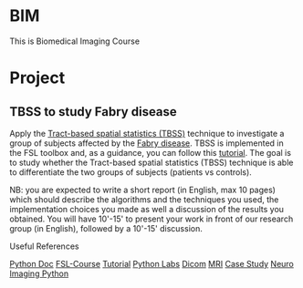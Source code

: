# BIM
This is Biomedical Imaging Course


# Project

## TBSS to study Fabry disease
Apply the [Tract-based spatial statistics (TBSS)](https://www.sciencedirect.com/science/article/abs/pii/S1053811906001388) technique to investigate a group of subjects affected by the [Fabry disease](https://en.wikipedia.org/wiki/Fabry_disease). TBSS is implemented in the FSL toolbox and, as a guidance, you can follow this [tutorial](https://fsl.fmrib.ox.ac.uk/fsl/fslwiki/TBSS/UserGuide).
The goal is to study whether the Tract-based spatial statistics (TBSS) technique is able to differentiate the two groups of subjects (patients vs controls).



NB: you are expected to write a short report (in English, max 10 pages) which should describe the algorithms and the techniques you used, the implementation choices you made as well a discussion of the results you obtained. You will have 10'-15' to present your work in front of our research group (in English), followed by a 10'-15' discussion.


Useful References

[Python Doc](https://andysbrainbook.readthedocs.io/en/latest/TBSS/TBSS_Course/TBSS_04_TopUpEddy.html)
[FSL-Course](https://www.youtube.com/playlist?list=PLvgasosJnUVl_bt8VbERUyCLU93OG31h_)
[Tutorial](youtube.com/watch?v=4FVGn8vodkc)
[Python Labs](https://www.youtube.com/watch?v=M3ZWfamWrBM)
[Dicom](https://www.youtube.com/playlist?list=PLDSMLK7z8iamI9dF3QXG0bpWhJyAKmgjy)
[MRI](https://www.youtube.com/playlist?list=PLjJWtyuv5yrrVCp-Fq4C2CfwepIZ9n943)
[Case Study](https://www.youtube.com/watch?v=rTEwwkrJ6aI)
[Neuro Imaging Python](https://nipype.readthedocs.io/en/latest/)
